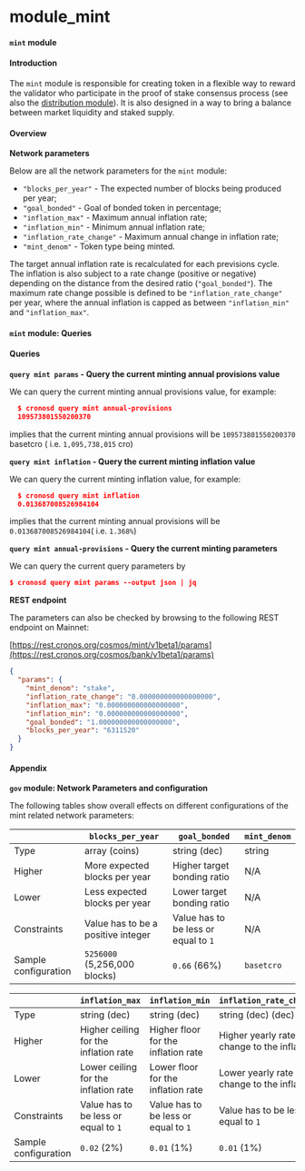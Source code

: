 # module\_mint

#### `mint` module

#### Introduction

The `mint` module is responsible for creating token in a flexible way to reward the validator who participate in the proof of stake consensus process (see also the [distribution module](module\_distribution.md)). It is also designed in a way to bring a balance between market liquidity and staked supply.

#### Overview

**Network parameters**

Below are all the network parameters for the `mint` module:

* `"blocks_per_year"` - The expected number of blocks being produced per year;
* `"goal_bonded"` - Goal of bonded token in percentage;
* `"inflation_max"` - Maximum annual inflation rate;
* `"inflation_min"` - Minimum annual inflation rate;
* `"inflation_rate_change"` - Maximum annual change in inflation rate;
* `"mint_denom"` - Token type being minted.

The target annual inflation rate is recalculated for each previsions cycle. The inflation is also subject to a rate change (positive or negative) depending on the distance from the desired ratio (`"goal_bonded"`). The maximum rate change possible is defined to be `"inflation_rate_change"` per year, where the annual inflation is capped as between `"inflation_min"` and `"inflation_max"`.

#### `mint` module: Queries

#### Queries

**`query mint params` - Query the current minting annual provisions value**

We can query the current minting annual provisions value, for example:

```json
  $ cronosd query mint annual-provisions
  109573801550200370
```

implies that the current minting annual provisions will be `109573801550200370` basetcro ( i.e. `1,095,738,015` cro)

**`query mint inflation` - Query the current minting inflation value**

We can query the current minting inflation value, for example:

```json
  $ cronosd query mint inflation
  0.013687008526984104
```

implies that the current minting annual provisions will be `0.013687008526984104`( i.e. `1.368%`)

**`query mint annual-provisions` - Query the current minting parameters**

We can query the current query parameters by

```json
$ cronosd query mint params --output json | jq
```



**REST endpoint**

The parameters can also be checked by browsing to the following REST endpoint on Mainnet:

[https://rest.cronos.org/cosmos/mint/v1beta1/params](https://rest.cronos.org/cosmos/bank/v1beta1/params)

```json
{
  "params": {
    "mint_denom": "stake",
    "inflation_rate_change": "0.000000000000000000",
    "inflation_max": "0.000000000000000000",
    "inflation_min": "0.000000000000000000",
    "goal_bonded": "1.000000000000000000",
    "blocks_per_year": "6311520"
  }
}
```

#### Appendix

**`gov` module: Network Parameters and configuration**

The following tables show overall effects on different configurations of the mint related network parameters:

|                      | `blocks_per_year`                  | `goal_bonded`                        | `mint_denom` |
| -------------------- | ---------------------------------- | ------------------------------------ | ------------ |
| Type                 | array (coins)                      | string (dec)                         | string       |
| Higher               | More expected blocks per year      | Higher target bonding ratio          | N/A          |
| Lower                | Less expected blocks per year      | Lower target bonding ratio           | N/A          |
| Constraints          | Value has to be a positive integer | Value has to be less or equal to `1` | N/A          |
| Sample configuration | `5256000` (5,256,000 blocks)       | `0.66` (66%)                         | `basetcro`   |

|                      | `inflation_max`                       | `inflation_min`                      | `inflation_rate_change`                       |
| -------------------- | ------------------------------------- | ------------------------------------ | --------------------------------------------- |
| Type                 | string (dec)                          | string (dec)                         | string (dec) (dec)                            |
| Higher               | Higher ceiling for the inflation rate | Higher floor for the inflation rate  | Higher yearly rate of change to the inflation |
| Lower                | Lower ceiling for the inflation rate  | Lower floor for the inflation rate   | Lower yearly rate of change to the inflation  |
| Constraints          | Value has to be less or equal to `1`  | Value has to be less or equal to `1` | Value has to be less or equal to `1`          |
| Sample configuration | `0.02` (2%)                           | `0.01` (1%)                          | `0.01` (1%)                                   |
